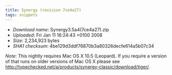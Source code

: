 ```yaml
---
title: Synergy (revision 7ce4a27)
tags: snippets
---
```


-   _Download name_: Synergy3.5a4(7ce4a27).zip
-   _Uploaded_: Fri Jan 11 16:24:43 +0100 2008
-   _Size_: 2,234,923 bytes
-   _SHA1 checksum_: 4be129d3ddf76870b3a80326decfe614a5b07c34

_Note_: This nightly requires Mac OS X 10.5 (Leopard). If you require a version of that runs on older versions of Mac OS X please see <http://typechecked.net/a/products/synergy-classic/download/tiger/>.
